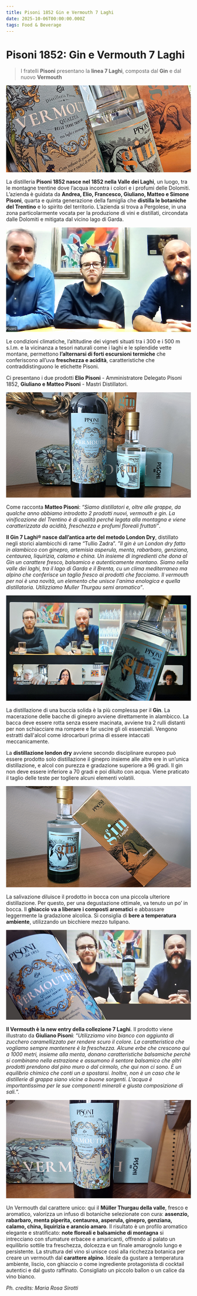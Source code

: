 ```yaml
---
title: Pisoni 1852 Gin e Vermouth 7 Laghi
date: 2025-10-06T00:00:00.000Z
tags: Food & Beverage
---
```


# Pisoni 1852: Gin e Vermouth 7 Laghi 

> I fratelli **Pisoni** presentano la **linea 7 Laghi**, composta dal **Gin** e dal nuovo **Vermouth** 
 
![](banner.jpg)

La distilleria **Pisoni 1852 nasce nel 1852  nella Valle dei Laghi**, un luogo, tra le montagne trentine dove l’acqua incontra i colori e i profumi delle Dolomiti. L’azienda è guidata da **Andrea, Elio, Francesco, Giuliano, Matteo e Simone Pisoni**, quarta e quinta generazione della famiglia che **distilla le botaniche del Trentino** e lo spirito del territorio. L’azienda si trova a Pergolese, in una zona particolarmente vocata per la produzione di vini e distillati, circondata dalle Dolomiti e mitigata dal vicino lago di Garda. 

![](4.jpg)

Le condizioni climatiche, l’altitudine dei vigneti situati tra i 300 e i 500 m s.l.m. e la vicinanza a tesori naturali come i laghi e le splendide vette montane, permettono **l’alternarsi di forti escursioni termiche** che conferiscono all’uva **freschezza e acidità**, caratteristiche che contraddistinguono le etichette Pisoni.

Ci presentano i due prodotti **Elio Pisoni** - Amministratore Delegato Pisoni 1852, **Giuliano e Matteo Pisoni** - Mastri Distillatori.

![](1.jpg)

Come racconta **Matteo Pisoni**: _“Siamo distillatori e, oltre alle grappe, da qualche anno abbiamo introdotto 2 prodotti nuovi, vermouth e gin. La vinificazione del Trentino è di qualità perché legata alla montagna e viene caratterizzata da acidità, freschezza e profumi floreali fruttati”_.

**Il Gin 7 Laghi® nasce dall’antica arte del metodo London Dry**, distillato negli storici alambicchi di rame “Tullio Zadra”. _”Il gin è un London dry fatto in alambicco con ginepro, artemisia asperula, menta, rabarbaro, genziana, centaurea, liquirizia, calamo e china. Un insieme di ingredienti che dona al Gin un carattere fresco, balsamico e autenticamente montano. Siamo nella valle dei laghi, tra il lago di Garda e il Brenta, cu un clima mediterraneo ma alpino che conferisce un taglio fresco ai prodotti che facciamo. Il vermouth per noi è una novità, un elemento che unisce l'anima enologica e quella distillatoria. Utilizziamo Muller Thurgau semi aromatico”_. 

![](5.jpg)

La distillazione di una buccia solida è la più complessa per il **Gin**. La macerazione delle bacche di ginepro avviene direttamente in alambicco. La bacca deve essere rotta senza essere macinata, avviene tra 2 rulli distanti per non schiacciare ma rompere e far uscire gli oli essenziali. Vengono estratti dall'alcol come idrocarburi prima di essere intaccati meccanicamente.


La **distillazione london dry** avviene secondo disciplinare europeo può essere prodotto solo distillazione il ginepro insieme alle altre ere in un’unica distillazione, e alcol con purezza e gradazione superiore a 96 gradi. Il gin non deve essere inferiore a 70 gradi e poi diluito con acqua. Viene praticato il taglio delle teste per togliere alcuni elementi volatili.

![](2.jpg)

La salivazione diluisce il prodotto in bocca con una piccola ulteriore distillazione. Per questo, per una degustazione ottimale, va tenuto un po’ in bocca. Il **ghiaccio va a liberare i composti aromatici** e abbassare leggermente la gradazione alcolica. Si consiglia di **bere a temperatura ambiente**, utilizzando un bicchiere mezzo tulipano.

![](7.jpg)


**Il Vermouth è la new entry della collezione 7 Laghi**. Il prodotto viene illustrato da **Giuliano Pisoni**: “_Utilizziamo vino bianco con aggiunta di zucchero caramellizzato per rendere scuro il colore. La caratteristica che vogliamo sempre mantenere è la freschezza. Alcune erbe che crescono qui a 1000 metri, insieme alla menta, donano caratteristiche balsamiche perchè si combinano nella estrazione e assumono il sentore balsamico che altri prodotti prendono dal pino muro o dal cirmolo, che qui non ci sono. È un equilibrio chimico che conti un a spostarsi. Inoltre, non è un caso che le distillerie di grappa siano vicine a buone sorgenti. L'acqua è importantissima per le sue componenti minerali e giusta composizione di sali._”.

![](3.jpg)

Un Vermouth dal carattere unico: qui il **Müller Thurgau della valle**,  fresco e aromatico, valorizza un infuso di botaniche selezionate con cura: **assenzio, rabarbaro, menta piperita, centaurea, asperula, ginepro, genziana, calamo, china, liquirizia e arancio amaro**. 
Il risultato è un profilo aromatico elegante e stratificato: **note floreali e balsamiche di montagna** si intrecciano con sfumature erbacee e amaricanti, offrendo al palato un equilibrio sottile tra freschezza, dolcezza e un finale amarognolo lungo e persistente.
La struttura del vino si unisce così alla ricchezza botanica per creare un vermouth dal **carattere alpino**. Ideale da gustare a temperatura ambiente, liscio, con ghiaccio o come ingrediente protagonista di cocktail autentici e dal gusto raffinato. Consigliato un piccolo ballon o un calice da vino bianco.

_Ph. credits: Maria Rosa Sirotti_
